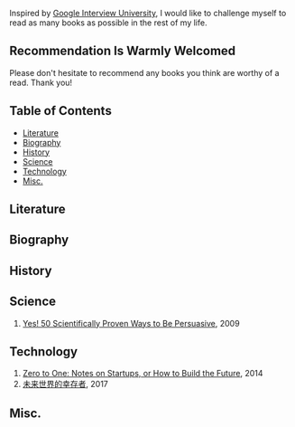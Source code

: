 Inspired by [Google Interview University](https://github.com/jwasham/google-interview-university/blob/master/README.md), I would like to challenge myself to read as many books as possible in the rest of my life. 

## Recommendation Is Warmly Welcomed

Please don't hesitate to recommend any books you think are worthy of a read. Thank you!

## Table of Contents

- [Literature](#literature)
- [Biography](#biography)
- [History](#history)
- [Science](#science)
- [Technology](#technology)
- [Misc.](#misc)
    
## Literature

## Biography

## History

## Science
1. [Yes! 50 Scientifically Proven Ways to Be Persuasive](https://www.amazon.com/Yes-Scientifically-Proven-Ways-Persuasive/dp/1416576142/ref=sr_1_1?ie=UTF8&qid=1486479463&sr=8-1&keywords=yes+50+scientifically+proven+ways+to+be+persuasive), 2009

## Technology
1. [Zero to One: Notes on Startups, or How to Build the Future](https://www.amazon.com/s/ref=nb_sb_noss_1?url=search-alias%3Daps&field-keywords=Zero+to+One%3A+Notes+on+Startups%2C+or+How+to+Build+the+Future&sprefix=zero+to+one%2Caps%2C374), 2014
1. [未来世界的幸存者](https://ruanyf.github.io/survivor/index.html), 2017

## Misc.
